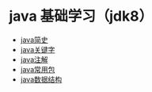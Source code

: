 # java 基础学习（jdk8）

* [java简史](javaBriefHistory.md)
* [java关键字](keywords.md)
* [java注解](annotation.md)
* [java常用包](packages.md)
* [java数据结构]()